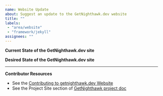 ```yaml
---
name: Website Update
about: Suggest an update to the GetNighthawk.dev website
title: ""
labels: 
 - "area/website"
 - "framework/jekyll"
assignees: ""
---
```


**Current State of the GetNighthawk.dev site**
<!-- A brief description of what the problem is. -->

**Desired State of the GetNighthawk.dev site**
<!-- A brief description of the change you are requesting. -->

---

**Contributor Resources**

- See the [Contributing to getnighthawk.dev Website](https://github.com/layer5io/getnighthawk/blob/master/CONTRIBUTING.md)
- See the Project Site section of [GetNighthawk project doc](https://docs.google.com/document/d/1lHfMo4iIx2WXFZIspfHyxTsPR1T63_2IV5NUkgxoo0w)
